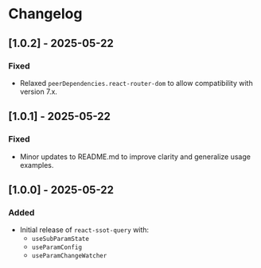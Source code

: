 # Changelog

## [1.0.2] - 2025-05-22
### Fixed
- Relaxed `peerDependencies.react-router-dom` to allow compatibility with version 7.x.

## [1.0.1] - 2025-05-22
### Fixed
- Minor updates to README.md to improve clarity and generalize usage examples.

## [1.0.0] - 2025-05-22
### Added
- Initial release of `react-ssot-query` with:
  - `useSubParamState`
  - `useParamConfig`
  - `useParamChangeWatcher`
